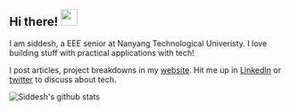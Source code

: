 ## Hi there! <img src="https://raw.githubusercontent.com/MartinHeinz/MartinHeinz/master/wave.gif" width="30px">

I am siddesh, a EEE senior at Nanyang Technological Univeristy. I love building stuff with practical applications with tech!

I post articles, project breakdowns in my [website](https://siddeshsambasivam.github.io/). Hit me up in [LinkedIn](https://www.linkedin.com/in/siddesh-s-s-91697b170/) or [twitter](https://twitter.com/ssiddesh45) to discuss about tech.

![Siddesh's github stats](https://github-readme-stats.vercel.app/api?username=SiddeshSambasivam&show_icons=true&theme=radical&count_private=true)

